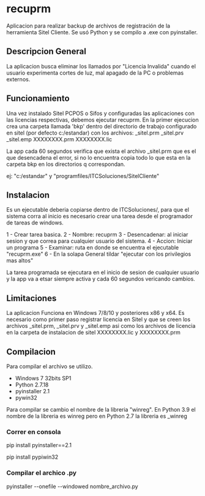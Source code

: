 # recuprm
Aplicacion para realizar backup de archivos de registración de la herramienta Sitel Cliente.
Se usó Python y se compilo a .exe con pyinstaller.

## Descripcion General
La aplicacion busca eliminar los llamados por "Licencia Invalida" cuando el usuario experimenta cortes de luz, mal apagado de la PC o problemas externos.

## Funcionamiento
Una vez instalado Sitel PCPOS o Sifos y configuradas las aplicaciones con las licencias respectivas, debemos ejecutar recuprm.
En la primer ejecucion crea una carpeta llamada 'bkp' dentro del directorio de trabajo configurado en sitel (por defecto c:/estandar) con los archivos:
_sitel.prm
_sitel.prv
_sitel.emp
XXXXXXXX.prm
XXXXXXXX.lic

La app cada 60 segundos verifica que exista el archivo _sitel.prm que es el que desencadena el error, si no lo encuentra copia todo lo que esta en la carpeta bkp en los directorios q correspondan.

ej: "c:/estandar" y "programfiles/ITCSoluciones/SitelCliente"

## Instalacion
Es un ejecutable deberia copiarse dentro de ITCSoluciones/, para que el sistema corra al inicio es necesario crear una tarea desde el programador de tareas de windows.

1 - Crear tarea basica.
2 - Nombre: recuprm
3 - Desencadenar: al iniciar sesion y que correa para cualquier usuario del sistema.
4 - Accion: Iniciar un programa
5 - Examinar: ruta en donde se encuentra el ejecutable "recuprm.exe"
6 - En la solapa General tildar "ejecutar con los privilegios mas altos"

La tarea programada se ejecutara en el inicio de sesion de cualquier usuario y la app va a etsar siempre activa y cada 60 segundos vericando cambios.

## Limitaciones
La aplicacion Funciona en Windows 7/8/10 y posteriores x86 y x64.
Es necesario como primer paso registrar licencia en Sitel y que se creen los archivos _sitel.prm, _sitel.prv y _sitel.emp asi como los archivos de licencia en la carpeta de instalacion de sitel XXXXXXXX.lic y XXXXXXXX.prm

## Compilacion
Para compilar el archivo se utilizo.
 * Windows 7 32bits SP1
 * Python 2.7.18
 * pyinstaller 2.1
 * pywin32

Para compilar se cambio el nombre de la libreria "winreg". En Python 3.9 el nombre de la libreria es winreg pero en Python 2.7 la libreria es _winreg

### Correr en consola

pip install pyinstaller==2.1

pip install pypiwin32

### Compilar el archico .py

pyinstaller --onefile --windowed nombre_archivo.py
